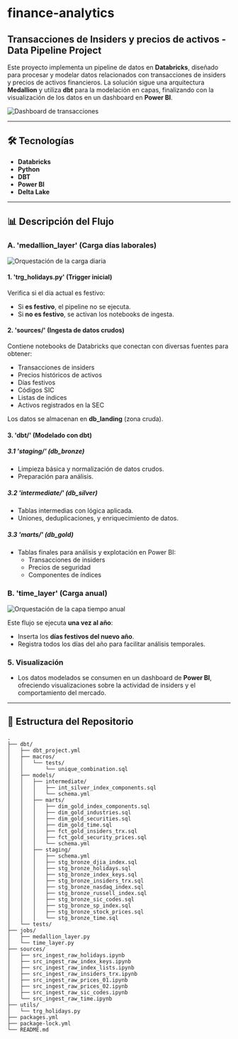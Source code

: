 # finance-analytics

## Transacciones de Insiders y precios de activos - Data Pipeline Project

Este proyecto implementa un pipeline de datos en **Databricks**, diseñado para procesar y modelar datos relacionados con transacciones de insiders y precios de activos financieros. La solución sigue una arquitectura **Medallion** y utiliza **dbt** para la modelación en capas, finalizando con la visualización de los datos en un dashboard en **Power BI**.

![Dashboard de transacciones](https://i.imgur.com/jYInZPl.png)

---

## 🛠️ Tecnologías

- **Databricks**
- **Python**
- **DBT**
- **Power BI**
- **Delta Lake**

---

## 📊 Descripción del Flujo

### A. 'medallion_layer' (Carga días laborales)

![Orquestación de la carga diaria](https://i.imgur.com/Hzx4PRz.png)

#### 1. 'trg_holidays.py' (Trigger inicial)
Verifica si el día actual es festivo:
- Si **es festivo**, el pipeline no se ejecuta.
- Si **no es festivo**, se activan los notebooks de ingesta.

#### 2. 'sources/' (Ingesta de datos crudos)
Contiene notebooks de Databricks que conectan con diversas fuentes para obtener:
- Transacciones de insiders
- Precios históricos de activos
- Días festivos
- Códigos SIC
- Listas de índices
- Activos registrados en la SEC

Los datos se almacenan en **db_landing** (zona cruda).

#### 3. 'dbt/' (Modelado con dbt)

##### 3.1 'staging/' (db_bronze)
- Limpieza básica y normalización de datos crudos.
- Preparación para análisis.

##### 3.2 'intermediate/' (db_silver)
- Tablas intermedias con lógica aplicada.
- Uniones, deduplicaciones, y enriquecimiento de datos.

##### 3.3 'marts/' (db_gold)
- Tablas finales para análisis y explotación en Power BI:
  - Transacciones de insiders
  - Precios de seguridad
  - Componentes de índices

### B. 'time_layer' (Carga anual)

![Orquestación de la capa tiempo anual](https://i.imgur.com/knJjoPy.png)

Este flujo se ejecuta **una vez al año**:
- Inserta los **días festivos del nuevo año**.
- Registra todos los días del año para facilitar análisis temporales.

### 5. Visualización
- Los datos modelados se consumen en un dashboard de **Power BI**, ofreciendo visualizaciones sobre la actividad de insiders y el comportamiento del mercado.

---

## 📁 Estructura del Repositorio

```text
.
├── dbt/
│   ├── dbt_project.yml
│   ├── macros/
│   │   └── tests/
│   │       └── unique_combination.sql
│   ├── models/
│   │   ├── intermediate/
│   │   │   ├── int_silver_index_components.sql
│   │   │   └── schema.yml
│   │   ├── marts/
│   │   │   ├── dim_gold_index_components.sql
│   │   │   ├── dim_gold_industries.sql
│   │   │   ├── dim_gold_securities.sql
│   │   │   ├── dim_gold_time.sql
│   │   │   ├── fct_gold_insiders_trx.sql
│   │   │   ├── fct_gold_security_prices.sql
│   │   │   └── schema.yml
│   │   ├── staging/
│   │   │   ├── schema.yml
│   │   │   ├── stg_bronze_djia_index.sql
│   │   │   ├── stg_bronze_holidays.sql
│   │   │   ├── stg_bronze_index_keys.sql
│   │   │   ├── stg_bronze_insiders_trx.sql
│   │   │   ├── stg_bronze_nasdaq_index.sql
│   │   │   ├── stg_bronze_russell_index.sql
│   │   │   ├── stg_bronze_sic_codes.sql
│   │   │   ├── stg_bronze_sp_index.sql
│   │   │   ├── stg_bronze_stock_prices.sql
│   │   │   └── stg_bronze_time.sql
│   └── tests/
├── jobs/
│   ├── medallion_layer.py
│   └── time_layer.py
├── sources/
│   ├── src_ingest_raw_holidays.ipynb
│   ├── src_ingest_raw_index_keys.ipynb
│   ├── src_ingest_raw_index_lists.ipynb
│   ├── src_ingest_raw_insiders_trx.ipynb
│   ├── src_ingest_raw_prices_01.ipynb
│   ├── src_ingest_raw_prices_02.ipynb
│   ├── src_ingest_raw_sic_codes.ipynb
│   └── src_ingest_raw_time.ipynb
├── utils/
│   └── trg_holidays.py
├── packages.yml
├── package-lock.yml
└── README.md

